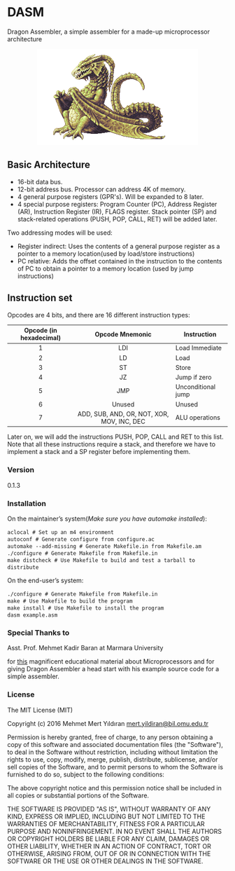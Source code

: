 # DASM

Dragon Assembler, a simple assembler for a made-up microprocessor architecture

<p align="center">
  <img src="https://raw.githubusercontent.com/mertyildiran/DASM/master/docs/img/dasm.gif" alt="Dragon Assembler"/>
</p>

## Basic Architecture

- 16-bit data bus.
- 12-bit address bus. Processor can address 4K of memory.
- 4 general purpose registers (GPR's). Will be expanded to 8 later.
- 4 special purpose registers: Program Counter (PC), Address Register (AR), Instruction Register (IR), FLAGS register. Stack pointer (SP) and stack-related operations (PUSH, POP, CALL, RET) will be added later.

Two addressing modes will be used:

- Register indirect: Uses the contents of a general purpose register as a pointer to a memory location(used by load/store instructions)
- PC relative: Adds the offset contained in the instruction to the contents of PC to obtain a pointer to a memory location (used by jump instructions)

## Instruction set

Opcodes are 4 bits, and there are 16 different instruction types:

| Opcode (in hexadecimal) |               Opcode Mnemonic               | Instruction        |
|:-----------------------:|:-------------------------------------------:|--------------------|
| 1                       | LDI                                         | Load Immediate     |
| 2                       | LD                                          | Load               |
| 3                       | ST                                          | Store              |
| 4                       | JZ                                          | Jump if zero       |
| 5                       | JMP                                         | Unconditional jump |
| 6                       | Unused                                      | Unused             |
| 7                       | ADD, SUB, AND, OR, NOT,  XOR, MOV, INC, DEC | ALU operations     |

Later on, we will add the instructions PUSH, POP, CALL and RET to this list. Note that all these instructions require a stack, and therefore we have to implement a stack and a SP register before implementing them.


### Version

0.1.3

### Installation

On the maintainer’s system(*Make sure you have automake installed*):

```Shell
aclocal # Set up an m4 environment
autoconf # Generate configure from configure.ac
automake --add-missing # Generate Makefile.in from Makefile.am
./configure # Generate Makefile from Makefile.in
make distcheck # Use Makefile to build and test a tarball to distribute
```

On the end-user’s system:

```Shell
./configure # Generate Makefile from Makefile.in
make # Use Makefile to build the program
make install # Use Makefile to install the program
dasm example.asm
```

### Special Thanks to

Asst. Prof. Mehmet Kadir Baran at Marmara University

for [this](http://marmara-cse-lectures.com/comparch/) magnificent educational material about Microprocessors and for giving Dragon Assembler a head start with his example source code for a simple assembler.

### License

The MIT License (MIT)

Copyright (c) 2016 Mehmet Mert Yıldıran mert.yildiran@bil.omu.edu.tr

Permission is hereby granted, free of charge, to any person obtaining a copy
of this software and associated documentation files (the "Software"), to deal
in the Software without restriction, including without limitation the rights
to use, copy, modify, merge, publish, distribute, sublicense, and/or sell
copies of the Software, and to permit persons to whom the Software is
furnished to do so, subject to the following conditions:

The above copyright notice and this permission notice shall be included in all
copies or substantial portions of the Software.

THE SOFTWARE IS PROVIDED "AS IS", WITHOUT WARRANTY OF ANY KIND, EXPRESS OR
IMPLIED, INCLUDING BUT NOT LIMITED TO THE WARRANTIES OF MERCHANTABILITY,
FITNESS FOR A PARTICULAR PURPOSE AND NONINFRINGEMENT. IN NO EVENT SHALL THE
AUTHORS OR COPYRIGHT HOLDERS BE LIABLE FOR ANY CLAIM, DAMAGES OR OTHER
LIABILITY, WHETHER IN AN ACTION OF CONTRACT, TORT OR OTHERWISE, ARISING FROM,
OUT OF OR IN CONNECTION WITH THE SOFTWARE OR THE USE OR OTHER DEALINGS IN THE
SOFTWARE.
